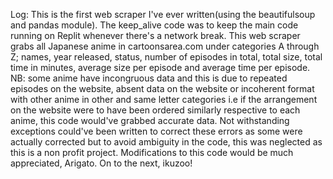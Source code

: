 Log: 
This is the first web scraper I've ever written(using the beautifulsoup and pandas module). 
The keep_alive code was to keep the main code running on Replit whenever there's a network break. 
This web scraper grabs all Japanese anime in cartoonsarea.com under categories A through Z; names, year released, status, number of episodes in total, total size, total time in minutes, average size per episode and average time per episode. 
NB: some anime have incongruous data and this is due to repeated episodes on the website, absent data on the website or incoherent format with other anime in other and same letter categories i.e if the arrangement on the website were to have been ordered similarly respective to each anime, this code would've grabbed accurate data. Not withstanding exceptions could've been written to correct these errors as some were actually corrected but to avoid ambiguity in the code, this was neglected as this is a non profit project. 
Modifications to this code would be much appreciated, Arigato. 
On to the next, ikuzoo!
